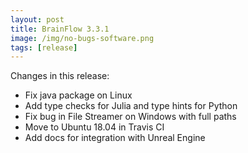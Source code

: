 ```yaml
---
layout: post
title: BrainFlow 3.3.1
image: /img/no-bugs-software.png
tags: [release]
---
```


Changes in this release:

* Fix java package on Linux
* Add type checks for Julia and type hints for Python
* Fix bug in File Streamer on Windows with full paths
* Move to Ubuntu 18.04 in Travis CI
* Add docs for integration with Unreal Engine
